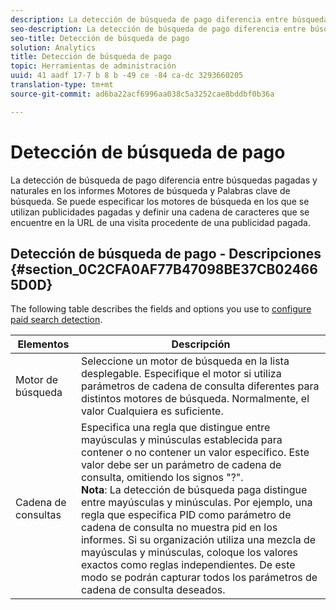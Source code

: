 ```yaml
---
description: La detección de búsqueda de pago diferencia entre búsquedas pagadas y naturales en los informes Motores de búsqueda y Palabras clave de búsqueda. Se puede especificar los motores de búsqueda en los que se utilizan publicidades pagadas y definir una cadena de caracteres que se encuentre en la URL de una visita procedente de una publicidad pagada.
seo-description: La detección de búsqueda de pago diferencia entre búsquedas pagadas y naturales en los informes Motores de búsqueda y Palabras clave de búsqueda. Se puede especificar los motores de búsqueda en los que se utilizan publicidades pagadas y definir una cadena de caracteres que se encuentre en la URL de una visita procedente de una publicidad pagada.
seo-title: Detección de búsqueda de pago
solution: Analytics
title: Detección de búsqueda de pago
topic: Herramientas de administración
uuid: 41 aadf 17-7 b 8 b -49 ce -84 ca-dc 3293660205
translation-type: tm+mt
source-git-commit: ad6ba22acf6996aa038c5a3252cae8bddbf0b36a

---
```



# Detección de búsqueda de pago

La detección de búsqueda de pago diferencia entre búsquedas pagadas y naturales en los informes Motores de búsqueda y Palabras clave de búsqueda. Se puede especificar los motores de búsqueda en los que se utilizan publicidades pagadas y definir una cadena de caracteres que se encuentre en la URL de una visita procedente de una publicidad pagada.

## Detección de búsqueda de pago - Descripciones {#section_0C2CFA0AF77B47098BE37CB024665D0D}

The following table describes the fields and options you use to [configure paid search detection](../../../admin/admin/paid-search-detection/t-paid-search-detection.md#task_D0BBDB78771E4BDBB495A004A080D647).

| Elementos | Descripción |
|--- |--- |
| Motor de búsqueda | Seleccione un motor de búsqueda en la lista desplegable. Especifique el motor si utiliza parámetros de cadena de consulta diferentes para distintos motores de búsqueda. Normalmente, el valor Cualquiera es suficiente. |
| Cadena de consultas | Especifica una regla que distingue entre mayúsculas y minúsculas establecida para contener o no contener un valor específico. Este valor debe ser un parámetro de cadena de consulta, omitiendo los signos "?". <br>**Nota**: La detección de búsqueda paga distingue entre mayúsculas y minúsculas. Por ejemplo, una regla que especifica PID como parámetro de cadena de consulta no muestra pid en los informes. Si su organización utiliza una mezcla de mayúsculas y minúsculas, coloque los valores exactos como reglas independientes. De este modo se podrán capturar todos los parámetros de cadena de consulta deseados.</br> |